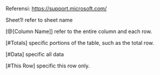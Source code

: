 Referensi:
https://support.microsoft.com/

Sheet1!
refer to sheet name

[@[Column Name]]
refer to the entire column and each row.

[#Totals]
specific portions of the table, such as the total row.

[#Data]
specific all data

[#This Row]
specific this row only.
